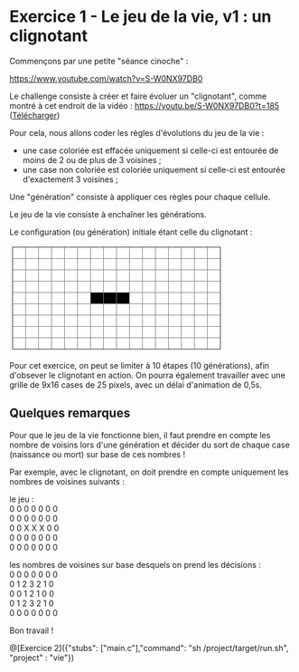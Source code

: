 # Exercice 1 - Le jeu de la vie, v1 : un clignotant

Commençons par une petite "séance cinoche" :

https://www.youtube.com/watch?v=S-W0NX97DB0

Le challenge consiste à créer et faire évoluer un "clignotant", comme montré à cet endroit de la vidéo : https://youtu.be/S-W0NX97DB0?t=185 ([Télécharger](https://github.com/pworontzoff/playground-AnimPaper-Life/blob/master/markdowns/videos/animEx1.mp4?raw=true))

Pour cela, nous allons coder les règles d'évolutions du jeu de la vie :
- une case coloriée est effacée uniquement si celle-ci est entourée de moins de 2 ou de plus de 3 voisines ;
- une case non coloriée est coloriée uniquement si celle-ci est entourée d'exactement 3 voisines ;

Une "génération" consiste à appliquer ces règles pour chaque cellule.

Le jeu de la vie consiste à enchaîner les générations.

Le configuration (ou génération) initiale étant celle du clignotant :

![vie1](img/ex1.png)

Pour cet exercice, on peut se limiter à 10 étapes (10 générations), afin d'obsever le clignotant en action. On pourra également travailler avec une grille de 9x16 cases de 25 pixels, avec un délai d'animation de 0,5s.

## Quelques remarques

Pour que le jeu de la vie fonctionne bien, il faut prendre en compte les nombre de voisins lors d'une  génération et décider du sort de chaque case (naissance ou mort) sur base de ces nombres !

Par exemple, avec le clignotant, on doit prendre en compte uniquement les nombres de voisines suivants :

le jeu :  
0 0 0 0 0 0 0  
0 0 0 0 0 0 0  
0 0 X X X 0 0  
0 0 0 0 0 0 0  
0 0 0 0 0 0 0  

les nombres de voisines sur base desquels on prend les décisions :  
0 0 0 0 0 0 0  
0 1 2 3 2 1 0  
0 0 1 2 1 0 0  
0 1 2 3 2 1 0  
0 0 0 0 0 0 0  

Bon travail !

@[Exercice 2]({"stubs": ["main.c"],"command": "sh /project/target/run.sh", "project" : "vie"})
